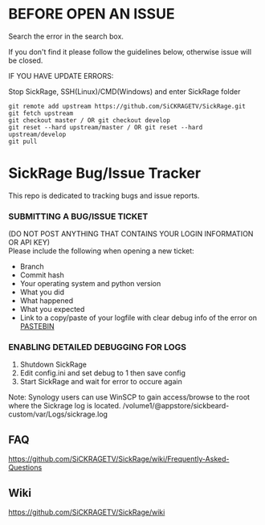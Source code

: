 **BEFORE OPEN AN ISSUE**
===============
Search the error in the search box.

If you don't find it please follow the guidelines below, otherwise issue will be closed.

IF YOU HAVE UPDATE ERRORS:

Stop SickRage, SSH(Linux)/CMD(Windows) and enter SickRage folder
```
git remote add upstream https://github.com/SiCKRAGETV/SickRage.git
git fetch upstream
git checkout master / OR git checkout develop
git reset --hard upstream/master / OR git reset --hard upstream/develop
git pull
```

SickRage Bug/Issue Tracker
===============

This repo is dedicated to tracking bugs and issue reports.

### SUBMITTING A BUG/ISSUE TICKET
(DO NOT POST ANYTHING THAT CONTAINS YOUR LOGIN INFORMATION OR API KEY)<br />
Please include the following when opening a new ticket:
 - Branch
 - Commit hash
 - Your operating system and python version
 - What you did
 - What happened
 - What you expected
 - Link to a copy/paste of your logfile with clear debug info of the error on [PASTEBIN](http://www.pastebin.com)

### ENABLING DETAILED DEBUGGING FOR LOGS
1. Shutdown SickRage
2. Edit config.ini and set debug to 1 then save config
3. Start SickRage and wait for error to occure again

Note: Synology users can use WinSCP to gain access/browse to the root where the Sickrage log is located. /volume1/@appstore/sickbeard-custom/var/Logs/sickrage.log

## FAQ

https://github.com/SiCKRAGETV/SickRage/wiki/Frequently-Asked-Questions

## Wiki

https://github.com/SiCKRAGETV/SickRage/wiki
